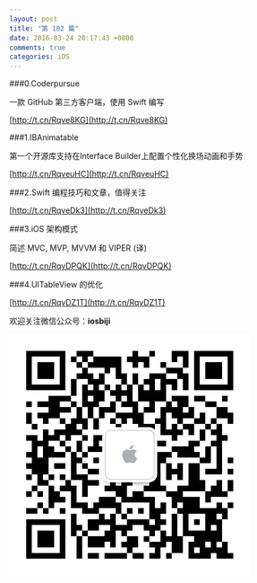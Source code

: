 ```yaml
---
layout: post
title: "第 102 篇"
date: 2016-03-24 20:17:43 +0800
comments: true
categories: iOS
---
```

###0.Coderpursue

一款 GitHub 第三方客户端，使用 Swift 编写

[http://t.cn/Rqve8KG](http://t.cn/Rqve8KG)  

###1.IBAnimatable

第一个开源库支持在Interface Builder上配置个性化换场动画和手势

[http://t.cn/RqveuHC](http://t.cn/RqveuHC)  

###2.Swift 编程技巧和文章，值得关注

[http://t.cn/RqveDk3](http://t.cn/RqveDk3)  

###3.iOS 架构模式

简述 MVC, MVP, MVVM 和 VIPER (译)

[http://t.cn/RqvDPQK](http://t.cn/RqvDPQK)  

###4.UITableView 的优化

[http://t.cn/RqvDZ1T](http://t.cn/RqvDZ1T)  

欢迎关注微信公众号：**iosbiji**

![iOS开发笔记](/images/weixin.jpg)